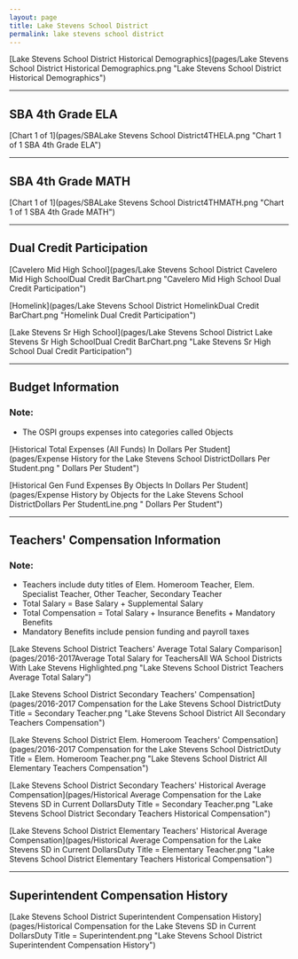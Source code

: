 ```yaml
---
layout: page
title: Lake Stevens School District
permalink: lake stevens school district
---
```



[Lake Stevens School District Historical Demographics](pages/Lake Stevens School District Historical Demographics.png "Lake Stevens School District Historical Demographics")

___

## SBA 4th Grade ELA

[Chart 1 of 1](pages/SBALake Stevens School District4THELA.png "Chart 1 of 1 SBA 4th Grade ELA")


___

## SBA 4th Grade MATH

[Chart 1 of 1](pages/SBALake Stevens School District4THMATH.png "Chart 1 of 1 SBA 4th Grade MATH")


___

## Dual Credit Participation

[Cavelero Mid High School](pages/Lake Stevens School District Cavelero Mid High SchoolDual Credit BarChart.png "Cavelero Mid High School Dual Credit Participation")

[Homelink](pages/Lake Stevens School District HomelinkDual Credit BarChart.png "Homelink Dual Credit Participation")

[Lake Stevens Sr High School](pages/Lake Stevens School District Lake Stevens Sr High SchoolDual Credit BarChart.png "Lake Stevens Sr High School Dual Credit Participation")


___

## Budget Information
### Note:
- The OSPI groups expenses into categories called Objects

[Historical Total Expenses (All Funds) In Dollars Per Student](pages/Expense History for the Lake Stevens School DistrictDollars Per Student.png " Dollars Per Student")

[Historical Gen Fund Expenses By Objects In Dollars Per Student](pages/Expense History by Objects for the Lake Stevens School DistrictDollars Per StudentLine.png " Dollars Per Student")


___

## Teachers' Compensation Information
### Note:
- Teachers include duty titles of Elem. Homeroom Teacher, Elem. Specialist Teacher, Other Teacher, Secondary Teacher
- Total Salary = Base Salary + Supplemental Salary
- Total Compensation = Total Salary + Insurance Benefits + Mandatory Benefits
- Mandatory Benefits include pension funding and payroll taxes

[Lake Stevens School District Teachers' Average Total Salary Comparison](pages/2016-2017Average Total Salary for TeachersAll WA School Districts With Lake Stevens Highlighted.png "Lake Stevens School District Teachers Average Total Salary")

[Lake Stevens School District Secondary Teachers' Compensation](pages/2016-2017 Compensation for the Lake Stevens School DistrictDuty Title = Secondary Teacher.png "Lake Stevens School District All Secondary Teachers Compensation")

[Lake Stevens School District Elem. Homeroom Teachers' Compensation](pages/2016-2017 Compensation for the Lake Stevens School DistrictDuty Title = Elem. Homeroom Teacher.png "Lake Stevens School District All Elementary Teachers Compensation")

[Lake Stevens School District Secondary Teachers' Historical Average Compensation](pages/Historical Average Compensation for the Lake Stevens SD in Current DollarsDuty Title = Secondary Teacher.png "Lake Stevens School District Secondary Teachers Historical Compensation")

[Lake Stevens School District Elementary Teachers' Historical Average Compensation](pages/Historical Average Compensation for the Lake Stevens SD in Current DollarsDuty Title = Elementary Teacher.png "Lake Stevens School District Elementary Teachers Historical Compensation")


___

## Superintendent Compensation History

[Lake Stevens School District Superintendent Compensation History](pages/Historical Compensation for the Lake Stevens SD in Current DollarsDuty Title = Superintendent.png "Lake Stevens School District Superintendent Compensation History")


